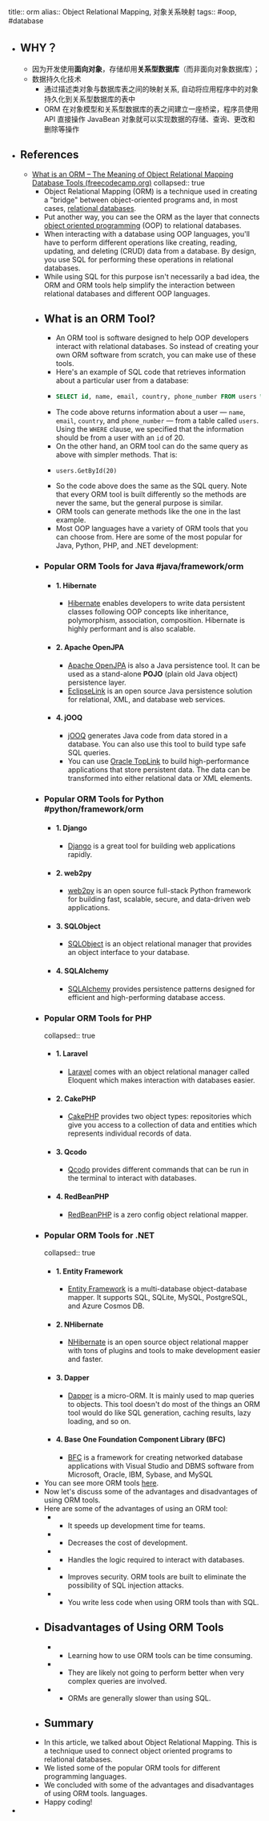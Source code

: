 title:: orm
alias:: Object Relational Mapping, 对象关系映射
tags:: #oop, #database

- ## WHY？
  - 因为开发使用**面向对象**，存储却用**关系型数据库**（而非面向对象数据库）；
  - 数据持久化技术
    - 通过描述类对象与数据库表之间的映射关系, 自动将应用程序中的对象持久化到关系型数据库的表中
    - ORM 在对象模型和关系型数据库的表之间建立一座桥梁，程序员使用 API 直接操作 JavaBean 对象就可以实现数据的存储、查询、更改和删除等操作
- ## References
  - [What is an ORM – The Meaning of Object Relational Mapping Database Tools (freecodecamp.org)](https://www.freecodecamp.org/news/what-is-an-orm-the-meaning-of-object-relational-mapping-database-tools/)
    collapsed:: true
    - Object Relational Mapping (ORM) is a technique used in creating a "bridge" between object-oriented programs and, in most cases, [relational databases](https://www.freecodecamp.org/news/what-is-a-relational-database-rdbms-definition/).
    - Put another way, you can see the ORM as the layer that connects [object oriented programming](https://www.freecodecamp.org/news/four-pillars-of-object-oriented-programming/) (OOP) to relational databases.
    - When interacting with a database using OOP languages, you'll have to perform different operations like creating, reading, updating, and deleting (CRUD) data from a database. By design, you use SQL for performing these operations in relational databases.
    - While using SQL for this purpose isn't necessarily a bad idea, the ORM and ORM tools help simplify the interaction between relational databases and different OOP languages.
    - ## What is an ORM Tool?
      - An ORM tool is software designed to help OOP developers interact with relational databases. So instead of creating your own ORM software from scratch, you can make use of these tools.
      - Here's an example of SQL code that retrieves information about a particular user from a database:
      - ```sql
        SELECT id, name, email, country, phone_number FROM users WHERE id = 20
        ```
      - The code above returns information about a user — `name`, `email`, `country`, and `phone_number` — from a table called `users`. Using the `WHERE` clause, we specified that the information should be from a user with an `id` of 20\.
      - On the other hand, an ORM tool can do the same query as above with simpler methods. That is:
      - ```
        users.GetById(20)
        ```
      - So the code above does the same as the SQL query. Note that every ORM tool is built differently so the methods are never the same, but the general purpose is similar.
      - ORM tools can generate methods like the one in the last example.
      - Most OOP languages have a variety of ORM tools that you can choose from. Here are some of the most popular for Java, Python, PHP, and .NET development:
    - ### Popular ORM Tools for Java #java/framework/orm
      - #### 1\. Hibernate
        - [Hibernate](https://hibernate.org/orm/) enables developers to write data persistent classes following OOP concepts like inheritance, polymorphism, association, composition. Hibernate is highly performant and is also scalable.
      - #### 2\. Apache OpenJPA
        - [Apache OpenJPA](https://openjpa.apache.org/) is also a Java persistence tool. It can be used as a stand-alone **POJO** (plain old Java object) persistence layer.
        - [EclipseLink](https://www.eclipse.org/eclipselink/) is an open source Java persistence solution for relational, XML, and database web services.
      - #### 4\. jOOQ
        - [jOOQ](https://www.jooq.org/) generates Java code from data stored in a database. You can also use this tool to build type safe SQL queries.
        - You can use [Oracle TopLink](https://docs.oracle.com/cd/E17904%5F01/web.1111/b32441/undtl.htm#JITDG91126) to build high-performance applications that store persistent data. The data can be transformed into either relational data or XML elements.
    - ### Popular ORM Tools for Python #python/framework/orm
      - #### 1\. Django
        - [Django](https://docs.djangoproject.com/en/4.1/topics/db/queries/) is a great tool for building web applications rapidly.
      - #### 2\. web2py
        - [web2py](http://www.web2py.com/init/default/index) is an open source full-stack Python framework for building fast, scalable, secure, and data-driven web applications.
      - #### 3\. SQLObject
        - [SQLObject](http://www.sqlobject.org/) is an object relational manager that provides an object interface to your database.
      - #### 4\. SQLAlchemy
        - [SQLAlchemy](https://www.sqlalchemy.org/) provides persistence patterns designed for efficient and high-performing database access.
    - ### Popular ORM Tools for PHP
      collapsed:: true
      - #### 1\. Laravel
        - [Laravel](https://laravel.com/docs/9.x/eloquent) comes with an object relational manager called Eloquent which makes interaction with databases easier.
      - #### 2\. CakePHP
        - [CakePHP](https://book.cakephp.org/4/en/orm.html) provides two object types: repositories which give you access to a collection of data and entities which represents individual records of data.
      - #### 3\. Qcodo
        - [Qcodo](https://github.com/qcodo/qcodo) provides different commands that can be run in the terminal to interact with databases.
      - #### 4\. RedBeanPHP
        - [RedBeanPHP](https://redbeanphp.com/index.php) is a zero config object relational mapper.
    - ### Popular ORM Tools for .NET
      collapsed:: true
      - #### 1\. Entity Framework
        - [Entity Framework](https://learn.microsoft.com/en-us/ef/) is a multi-database object-database mapper. It supports SQL, SQLite, MySQL, PostgreSQL, and Azure Cosmos DB.
      - #### 2\. NHibernate
        - [NHibernate](https://nhibernate.info/) is an open source object relational mapper with tons of plugins and tools to make development easier and faster.
      - #### 3\. Dapper
        - [Dapper](https://www.learndapper.com/) is a micro-ORM. It is mainly used to map queries to objects. This tool doesn't do most of the things an ORM tool would do like SQL generation, caching results, lazy loading, and so on.
      - #### 4\. Base One Foundation Component Library (BFC)
        - [BFC](http://www.boic.com/b1mspecsheet.htm) is a framework for creating networked database applications with Visual Studio and DBMS software from Microsoft, Oracle, IBM, Sybase, and MySQL
    - You can see more ORM tools [here](https://en.wikipedia.org/wiki/List%5Fof%5Fobject%E2%80%93relational%5Fmapping%5Fsoftware).
    - Now let's discuss some of the advantages and disadvantages of using ORM tools.
    - Here are some of the advantages of using an ORM tool:
      - * It speeds up development time for teams.
      - * Decreases the cost of development.
      - * Handles the logic required to interact with databases.
      - * Improves security. ORM tools are built to eliminate the possibility of SQL injection attacks.
      - * You write less code when using ORM tools than with SQL.
    - ## Disadvantages of Using ORM Tools
      - * Learning how to use ORM tools can be time consuming.
      - * They are likely not going to perform better when very complex queries are involved.
      - * ORMs are generally slower than using SQL.
    - ## Summary
    - In this article, we talked about Object Relational Mapping. This is a technique used to connect object oriented programs to relational databases.
    - We listed some of the popular ORM tools for different programming languages.
    - We concluded with some of the advantages and disadvantages of using ORM tools. languages.
    - Happy coding!
-